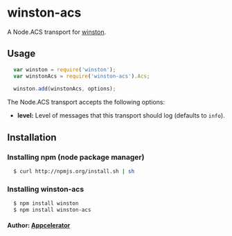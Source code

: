 # winston-acs

A Node.ACS transport for [winston][0].

## Usage
``` js
  var winston = require('winston');
  var winstonAcs = require('winston-acs').Acs;
  
  winston.add(winstonAcs, options);
```

The Node.ACS transport accepts the following options:

* __level:__ Level of messages that this transport should log (defaults to `info`).

## Installation

### Installing npm (node package manager)

``` bash
  $ curl http://npmjs.org/install.sh | sh
```

### Installing winston-acs

``` bash
  $ npm install winston
  $ npm install winston-acs
```

#### Author: [Appcelerator](http://www.appcelerator.com)

[0]: https://github.com/indexzero/winston